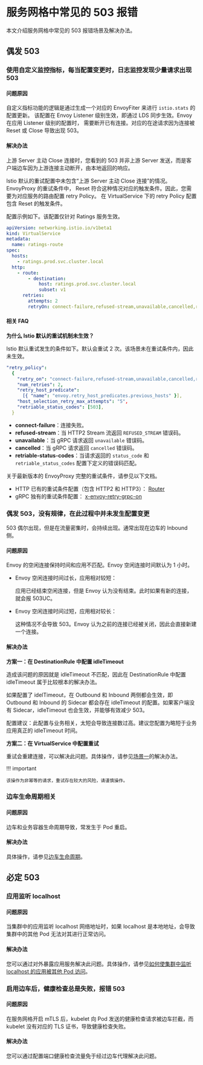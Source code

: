 # 服务网格中常见的 503 报错

本文介绍服务网格中常见的 503 报错场景及解决办法。

## 偶发 503

### 使用自定义监控指标，每当配置变更时，日志监控发现少量请求出现 503

#### 问题原因

自定义指标功能的逻辑是通过生成一个对应的 EnvoyFiter 来进行 `istio.stats` 的配置更新。
该配置在 Envoy Listener 级别生效，即通过 LDS 同步生效。Envoy 在应用 Listener 级别的配置时，
需要断开已有连接。对应的在途请求因为连接被 Reset 或 Close 导致出现 503。

#### 解决办法

上游 Server 主动 Close 连接时，您看到的 503 并非上游 Server 发送，而是客户端边车因为上游连接主动断开，由本地返回的响应。

Istio 默认的重试配置中未包含“上游 Server 主动 Close 连接”的情况。EnvoyProxy 的重试条件中，
Reset 符合这种情况对应的触发条件。因此，您需要为对应服务的路由配置 retry Policy。
在 VirtualService 下的 retry Policy 配置包含 Reset 的触发条件。

配置示例如下。该配置仅针对 Ratings 服务生效。

```yaml
apiVersion: networking.istio.io/v1beta1
kind: VirtualService
metadata:
  name: ratings-route
spec:
  hosts:
    - ratings.prod.svc.cluster.local
  http:
    - route:
        - destination:
            host: ratings.prod.svc.cluster.local
            subset: v1
      retries:
        attempts: 2
        retryOn: connect-failure,refused-stream,unavailable,cancelled,retriable-status-codes,reset,503
```

#### 相关 FAQ

**为什么 Istio 默认的重试机制未生效？**

Istio 默认重试发生的条件如下。默认会重试 2 次。该场景未在重试条件内，因此未生效。

```yaml
"retry_policy":
  {
    "retry_on": "connect-failure,refused-stream,unavailable,cancelled,retriable-status-codes",
    "num_retries": 2,
    "retry_host_predicate":
      [{ "name": "envoy.retry_host_predicates.previous_hosts" }],
    "host_selection_retry_max_attempts": "5",
    "retriable_status_codes": [503],
  }
```

- **connect-failure**：连接失败。
- **refused-stream**：当 HTTP2 Stream 流返回 `REFUSED_STREAM` 错误码。
- **unavailable**：当 gRPC 请求返回 `unavailable` 错误码。
- **cancelled**：当 gRPC 请求返回 `cancelled` 错误码。
- **retriable-status-codes**：当请求返回的 `status_code` 和 `retriable_status_codes` 配置下定义的错误码匹配。

关于最新版本的 EnvoyProxy 完整的重试条件，请参见以下文档。

- HTTP 已有的重试条件配置（包含 HTTP2 和 HTTP3）：
  [Router](https://www.envoyproxy.io/docs/envoy/latest/configuration/http/http_filters/router_filter#x-envoy-retry-on)
- gRPC 独有的重试条件配置：
  [x-envoy-retry-grpc-on](https://www.envoyproxy.io/docs/envoy/latest/configuration/http/http_filters/router_filter#config-http-filters-router-x-envoy-retry-grpc-on)

### 偶发 503，没有规律，在此过程中并未发生配置变更

503 偶尔出现，但是在流量密集时，会持续出现。通常出现在边车的 Inbound 侧。

#### 问题原因

Envoy 的空闲连接保持时间和应用不匹配。Envoy 空闲连接时间默认为 1 小时。

- Envoy 空闲连接时间过长，应用相对较短：

    应用已经结束空闲连接，但是 Envoy 认为没有结束。此时如果有新的连接，就会报 503UC。

- Envoy 空闲连接时间过短，应用相对较长：

    这种情况不会导致 503。Envoy 认为之前的连接已经被关闭，因此会直接新建一个连接。

#### 解决办法

**方案一：在 DestinationRule 中配置 idleTimeout**

造成该问题的原因就是 idleTimeout 不匹配，因此在 DestinationRule 中配置 idleTimeout 属于比较根本的解决办法。

如果配置了 idelTimeout，在 Outbound 和 Inbound 两侧都会生效，即 Outbound 和 Inbound 的 Sidecar
都会存在 idleTimeout 的配置。如果客户端没有 Sidecar，idleTimeout 也会生效，并能够有效减少 503。

配置建议：此配置与业务相关，太短会导致连接数过高。建议您配置为略短于业务应用真正的 idleTimeout 时间。

**方案二：在 VirtualService 中配置重试**

重试会重建连接，可以解决此问题。具体操作，请参见[场景一](#503_2)的解决办法。

!!! important

    该操作为非幂等的请求，重试存在较大的风险，请谨慎操作。

### 边车生命周期相关

#### 问题原因

边车和业务容器生命周期导致，常发生于 Pod 重启。

#### 解决办法

具体操作，请参见[边车生命周期](./sidecar-lifecycle.md)。

## 必定 503

### 应用监听 localhost

#### 问题原因

当集群中的应用监听 localhost 网络地址时，如果 localhost 是本地地址，会导致集群中的其他 Pod 无法对其进行正常访问。

#### 解决办法

您可以通过对外暴露应用服务解决此问题。具体操作，请参见[如何使集群中监听 localhost 的应用被其他 Pod 访问](./localhost-by-pod.md)。

### 启用边车后，健康检查总是失败，报错 503

#### 问题原因

在服务网格开启 mTLS 后，kubelet 向 Pod 发送的健康检查请求被边车拦截，而 kubelet 没有对应的 TLS 证书，导致健康检查失败。

#### 解决办法

您可以通过配置端口健康检查流量免于经过边车代理解决此问题。
